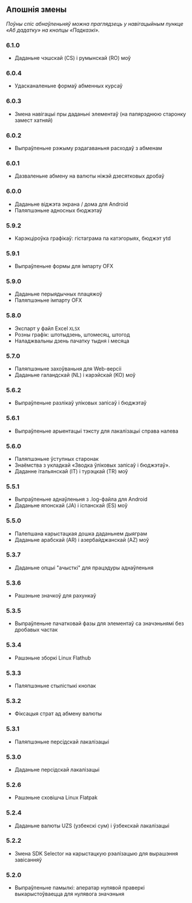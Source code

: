 ## Апошнія змены

_Поўны спіс абнаўленьняў можна праглядзець у навігацыйным пункце «Аб дадатку» на кнопцы «Падказкі»._

### 6.1.0
- Даданьне чэшскай (CS) і румынскай (RO) моў

### 6.0.4
- Удасканаленьне формаў абменных курсаў

### 6.0.3
- Змена навігацыі пры даданьні элементаў (на папярэднюю старонку замест хатняй)

### 6.0.2
- Выпраўленьне рэжыму рэдагаваньня расходаў з абменам

### 6.0.1
- Дазваленьне абмену на валюты ніжэй дзесятковых дробаў

### 6.0.0
- Даданьне віджэта экрана / дома для Android
- Паляпшэньне адносных бюджэтаў

### 5.9.2
- Карэкціроўка графікаў: гістаграма па катэгорыях, бюджэт ytd

### 5.9.1
- Выпраўленьне формы для імпарту OFX

### 5.9.0
- Даданьне перыядычных плацяжоў
- Паляпшэньне імпарту OFX

### 5.8.0
- Экспарт у файл Excel `XLSX`
- Розны графік: штотыдзень, штомесяц, штогод
- Наладжвальны дзень пачатку тыдня і месяца

### 5.7.0
- Паляпшэньне захоўваньня для Web-версіі
- Даданьне галандскай (NL) і карэйскай (KO) моў

### 5.6.2
- Выпраўленьне разлікаў уліковых запісаў і бюджэтаў

### 5.6.1
- Выпраўленьне арыентацыі тэксту для лакалізацыі справа налева

### 5.6.0
- Паляпшэньне ўступных старонак
- Знаёмства з укладкай «Зводка ўліковых запісаў і бюджэтаў».
- Даданне італьянскай (IT) і турэцкай (TR) моў

### 5.5.1
- Выпраўленьне аднаўленьня з .log-файла для Android
- Даданьне японскай (JA) і іспанскай (ES) моў

### 5.5.0
- Палепшана карыстацкая дошка даданьнем дыяграм
- Даданьне арабскай (AR) і азербайджанскай (AZ) моў

### 5.3.7
- Даданьне опцыі "ачысткі" для працэдуры аднаўленьня

### 5.3.6
- Рашэньне значкоў для рахункаў

### 5.3.5
- Выпраўленьне пачатковай фазы для элементаў са значэньнямі без дробавых частак

### 5.3.4
- Рашэньне зборкі Linux Flathub

### 5.3.3
- Паляпшэньне стылістыкі кнопак

### 5.3.2
- Фіксацыя страт ад абмену валюты

### 5.3.1
- Паляпшэньне персідскай лакалізацыі

### 5.3.0
- Даданьне персідскай лакалізацыі

### 5.2.6
- Рашэньне сховішча Linux Flatpak

### 5.2.4
- Даданьне валюты UZS (узбекскі сум) і ўзбекскай лакалізацыі

### 5.2.2
- Змена SDK Selector на карыстацкую рэалізацыю для вырашэння завісанняў

### 5.2.0
- Выпраўленьне памылкi: аператар нулявой праверкі выкарыстоўваецца для нулявога значэньня
